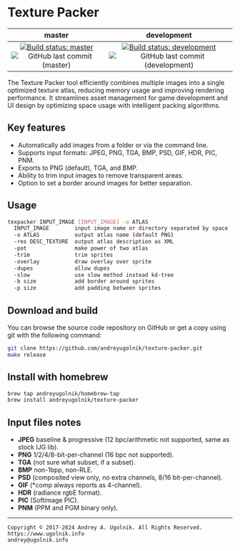 # Texture Packer

master      | development
:---------: | :-----------:
[![Build status: master](https://ci.appveyor.com/api/projects/status/lqfgod1e1pncowc2/branch/master?svg=true)](https://ci.appveyor.com/project/andreyugolnik/texture-packer/branch/master "Branch: master") ![GitHub last commit (master)](https://img.shields.io/github/last-commit/andreyugolnik/texture-packer/master) | [![Build status: development](https://ci.appveyor.com/api/projects/status/lqfgod1e1pncowc2/branch/development?svg=true)](https://ci.appveyor.com/project/andreyugolnik/texture-packer/branch/development "Branch: development") ![GitHub last commit (development)](https://img.shields.io/github/last-commit/andreyugolnik/texture-packer/development)

The Texture Packer tool efficiently combines multiple images into a single optimized texture atlas, reducing memory usage and improving rendering performance. It streamlines asset management for game development and UI design by optimizing space usage with intelligent packing algorithms.

## Key features

- Automatically add images from a folder or via the command line.
- Supports input formats: JPEG, PNG, TGA, BMP, PSD, GIF, HDR, PIC, PNM.
- Exports to PNG (default), TGA, and BMP.
- Ability to trim input images to remove transparent areas.
- Option to set a border around images for better separation.

## Usage

```sh
texpacker INPUT_IMAGE [INPUT_IMAGE] -o ATLAS
  INPUT_IMAGE        input image name or directory separated by space
  -o ATLAS           output atlas name (default PNG)
  -res DESC_TEXTURE  output atlas description as XML
  -pot               make power of two atlas
  -trim              trim sprites
  -overlay           draw overlay over sprite
  -dupes             allow dupes
  -slow              use slow method instead kd-tree
  -b size            add border around sprites
  -p size            add padding between sprites
```

## Download and build

You can browse the source code repository on GitHub or get a copy using git with the following command:
```sh
git clone https://github.com/andreyugolnik/texture-packer.git
make release
```

## Install with homebrew

```sh
brew tap andreyugolnik/homebrew-tap
brew install andreyugolnik/texture-packer
```

## Input files notes

- **JPEG** baseline & progressive (12 bpc/arithmetic not supported, same as stock IJG lib).
- **PNG** 1/2/4/8-bit-per-channel (16 bpc not supported).
- **TGA** (not sure what subset, if a subset).
- **BMP** non-1bpp, non-RLE.
- **PSD** (composited view only, no extra channels, 8/16 bit-per-channel).
- **GIF** (*comp always reports as 4-channel).
- **HDR** (radiance rgbE format).
- **PIC** (Softimage PIC).
- **PNM** (PPM and PGM binary only).

***

```
Copyright © 2017-2024 Andrey A. Ugolnik. All Rights Reserved.
https://www.ugolnik.info
andrey@ugolnik.info
```
